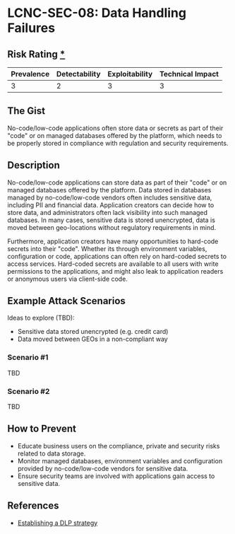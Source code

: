 # LCNC-SEC-08: Data Handling Failures

## Risk Rating [*](https://owasp.org/www-project-top-ten/2017/Note_About_Risks)

| Prevalence | Detectability | Exploitability | Technical Impact |
| --- | --- | --- | --- |
| 3 | 2 | 3 | 3 |

## The Gist

No-code/low-code applications often store data or secrets as part of their "code" or on managed databases offered by the platform, which needs to be properly stored in compliance with regulation and security requirements.

## Description

No-code/low-code applications can store data as part of their "code" or on managed databases offered by the platform.
Data stored in databases managed by no-code/low-code vendors often includes sensitive data, including PII and financial data.
Application creators can decide how to store data, and administrators often lack visibility into such managed databases.
In many cases, sensitive data is stored unencrypted, data is moved between geo-locations without regulatory requirements in mind.

Furthermore, application creators have many opportunities to hard-code secrets into their "code".
Whether its through environment variables, configuration or code, applications can often rely on hard-coded secrets to access services.
Hard-coded secrets are available to all users with write permissions to the applications, and might also leak to application readers or anonymous users via client-side code.

## Example Attack Scenarios

Ideas to explore (TBD):
- Sensitive data stored unencrypted (e.g. credit card)
- Data moved between GEOs in a non-compliant way

### Scenario #1

TBD

### Scenario #2

TBD

## How to Prevent

- Educate business users on the compliance, private and security risks related to data storage.
- Monitor managed databases, environment variables and configuration provided by no-code/low-code vendors for sensitive data.
- Ensure security teams are involved with applications gain access to sensitive data. 

## References

- [Establishing a DLP strategy](https://docs.microsoft.com/en-us/power-platform/guidance/adoption/dlp-strategy)